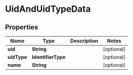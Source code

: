 

# UidAndUidTypeData


## Properties

| Name | Type | Description | Notes |
|------------ | ------------- | ------------- | -------------|
|**uid** | **String** |  |  [optional] |
|**uidType** | **IdentifierType** |  |  [optional] |
|**name** | **String** |  |  [optional] |



